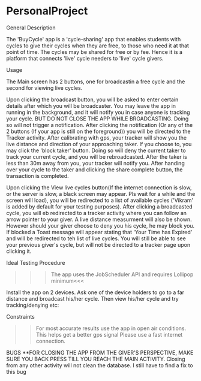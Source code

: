 # PersonalProject

General Description

The 'BuyCycle' app is a 'cycle-sharing' app that enables students with cycles to give their cycles when they are free, to those who need
it at that point of time. The cycles may be shared for free or by fee.
Hence it is a platform that connects 'live' cycle needers to 'live' cycle givers.

Usage

The Main screen has 2 buttons, one for broadcastin a free cycle and the second for viewing live cycles.

Upon clicking the broadcast button, you will be asked to enter certain details after which you will be broadcaster. You may leave the
app in running in the background, and it will notify you in case anyone is tracking your cycle. BUT DO NOT CLOSE THE APP WHILE BROADCASTING.
Doing so will not trigger a notification.
After clicking the notification (Or any of the 2 buttons (If your app is still on the foreground)) you will be directed to the Tracker
activity. After calibrating with gps, your tracker will show you the live distance and direction of your approaching taker.
If you choose to, you may click the 'block taker' button. Doing so will deny the current taker to track your current cycle, and you will
be rebroadcasted.
After the taker is less than 30m away from you, your tracker will notify you. After handing over your cycle to the taker and clicking the 
share complete button, the transaction is completed.

Upon clicking the View live cycles button(If the internet connection is slow, or the server is slow, a black screen may appear. Pls wait
for a while and the screen will load), you will be redirected to a list of available cycles ('Vikram' is added by default for your 
testing purposes). After clicking a broadcasted cycle, you will eb redirected to a tracker activity where you can follow an arrow pointer 
to your giver. A live distance measurment will also be shown.
However should your giver choose to deny you his cycle, he may block you. If blocked a Toast message will appear stating that 'Your Time
has Expired' and will be redirected to teh list of live cycles. You will still be able to see your previous giver's cycle, but will not be
directed to a tracker page upon clicking it.

Ideal Testing Procedure

>>>The app uses the JobScheduler API and requires Lollipop minimum<<<

Install the app on 2 devices. Ask one of the device holders to go to a far distance and broadcast his/her cycle. Then view his/her cycle
and try tracking/denying etc:

Constraints

>>For most accurate results use the app in open air conditions. This helps get a better gps signal
>>Please use a fast internet connection.

BUGS
**FOR CLOSING THE APP FROM THE GIVER'S PERSPECTIVE, MAKE SURE YOU BACK PRESS TILL YOU REACH THE MAIN ACTIVITY. Closing from any other
activity will not clean the database. I still have to find a fix to this bug
